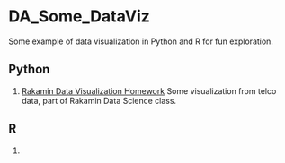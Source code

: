 # DA_Some_DataViz
Some example of data visualization in Python and R for fun exploration.

## Python

1. [Rakamin Data Visualization Homework](https://github.com/alfianurul/DA_Some_DataViz/blob/main/Rakamin%20Dataviz%20Homework.ipynb)
Some visualization from telco data, part of Rakamin Data Science class.

## R

1. 
